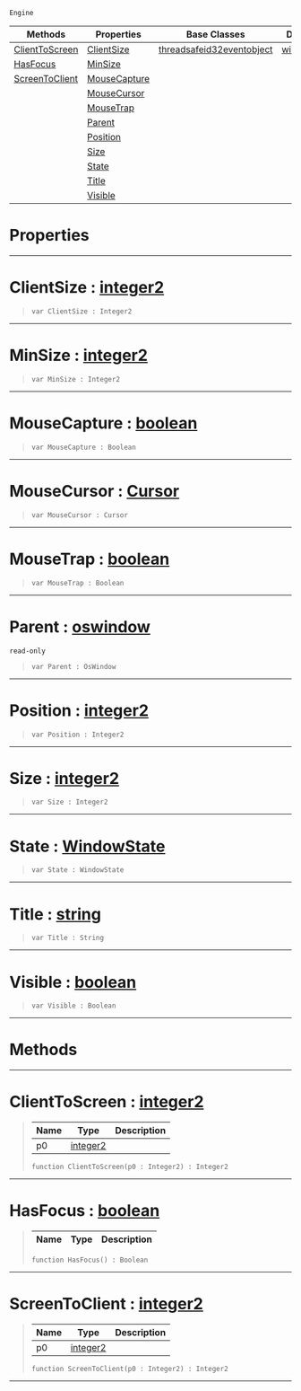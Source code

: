  `Engine`

|Methods|Properties|Base Classes|Derived Classes|
|---|---|---|---|
|[ ClientToScreen](https://github.com/PlasmaEngine/PlasmaDocs/blob/master/code_reference/class_reference/oswindow.markdown#clienttoscreen-plasma-engi)|[ ClientSize](https://github.com/PlasmaEngine/PlasmaDocs/blob/master/code_reference/class_reference/oswindow.markdown#clientsize-plasma-engine-d)|[threadsafeid32eventobject](https://github.com/PlasmaEngine/PlasmaDocs/blob/master/code_reference/class_reference/threadsafeid32eventobject.markdown)|[windowsoswindow](https://github.com/PlasmaEngine/PlasmaDocs/blob/master/code_reference/class_reference/windowsoswindow.markdown)|
|[ HasFocus](https://github.com/PlasmaEngine/PlasmaDocs/blob/master/code_reference/class_reference/oswindow.markdown#hasfocus-plasma-engine-doc)|[ MinSize](https://github.com/PlasmaEngine/PlasmaDocs/blob/master/code_reference/class_reference/oswindow.markdown#minsize-plasma-engine-docu)| | |
|[ ScreenToClient](https://github.com/PlasmaEngine/PlasmaDocs/blob/master/code_reference/class_reference/oswindow.markdown#screentoclient-plasma-engi)|[ MouseCapture](https://github.com/PlasmaEngine/PlasmaDocs/blob/master/code_reference/class_reference/oswindow.markdown#mousecapture-plasma-engine)| | |
| |[ MouseCursor](https://github.com/PlasmaEngine/PlasmaDocs/blob/master/code_reference/class_reference/oswindow.markdown#mousecursor-plasma-engine)| | |
| |[ MouseTrap](https://github.com/PlasmaEngine/PlasmaDocs/blob/master/code_reference/class_reference/oswindow.markdown#mousetrap-plasma-engine-do)| | |
| |[ Parent](https://github.com/PlasmaEngine/PlasmaDocs/blob/master/code_reference/class_reference/oswindow.markdown#parent-plasma-engine-docum)| | |
| |[ Position](https://github.com/PlasmaEngine/PlasmaDocs/blob/master/code_reference/class_reference/oswindow.markdown#position-plasma-engine-doc)| | |
| |[ Size](https://github.com/PlasmaEngine/PlasmaDocs/blob/master/code_reference/class_reference/oswindow.markdown#size-plasma-engine-documen)| | |
| |[ State](https://github.com/PlasmaEngine/PlasmaDocs/blob/master/code_reference/class_reference/oswindow.markdown#state-plasma-engine-docume)| | |
| |[ Title](https://github.com/PlasmaEngine/PlasmaDocs/blob/master/code_reference/class_reference/oswindow.markdown#title-plasma-engine-docume)| | |
| |[ Visible](https://github.com/PlasmaEngine/PlasmaDocs/blob/master/code_reference/class_reference/oswindow.markdown#visible-plasma-engine-docu)| | |


 #  Properties


---  
 #  ClientSize : [integer2](https://github.com/PlasmaEngine/PlasmaDocs/blob/master/code_reference/lightning_base_types/integer2.markdown)

> 
> ``` lang=cpp, name=Lightning
> var ClientSize : Integer2


---  
 #  MinSize : [integer2](https://github.com/PlasmaEngine/PlasmaDocs/blob/master/code_reference/lightning_base_types/integer2.markdown)

> 
> ``` lang=cpp, name=Lightning
> var MinSize : Integer2


---  
 #  MouseCapture : [boolean](https://github.com/PlasmaEngine/PlasmaDocs/blob/master/code_reference/lightning_base_types/boolean.markdown)

> 
> ``` lang=cpp, name=Lightning
> var MouseCapture : Boolean


---  
 #  MouseCursor : [Cursor](https://github.com/PlasmaEngine/PlasmaDocs/blob/master/code_reference/enum_reference.markdown#cursor)

> 
> ``` lang=cpp, name=Lightning
> var MouseCursor : Cursor


---  
 #  MouseTrap : [boolean](https://github.com/PlasmaEngine/PlasmaDocs/blob/master/code_reference/lightning_base_types/boolean.markdown)

> 
> ``` lang=cpp, name=Lightning
> var MouseTrap : Boolean


---  
 #  Parent : [oswindow](https://github.com/PlasmaEngine/PlasmaDocs/blob/master/code_reference/class_reference/oswindow.markdown)

 `read-only`

> 
> ``` lang=cpp, name=Lightning
> var Parent : OsWindow


---  
 #  Position : [integer2](https://github.com/PlasmaEngine/PlasmaDocs/blob/master/code_reference/lightning_base_types/integer2.markdown)

> 
> ``` lang=cpp, name=Lightning
> var Position : Integer2


---  
 #  Size : [integer2](https://github.com/PlasmaEngine/PlasmaDocs/blob/master/code_reference/lightning_base_types/integer2.markdown)

> 
> ``` lang=cpp, name=Lightning
> var Size : Integer2


---  
 #  State : [WindowState](https://github.com/PlasmaEngine/PlasmaDocs/blob/master/code_reference/enum_reference.markdown#windowstate)

> 
> ``` lang=cpp, name=Lightning
> var State : WindowState


---  
 #  Title : [string](https://github.com/PlasmaEngine/PlasmaDocs/blob/master/code_reference/lightning_base_types/string.markdown)

> 
> ``` lang=cpp, name=Lightning
> var Title : String


---  
 #  Visible : [boolean](https://github.com/PlasmaEngine/PlasmaDocs/blob/master/code_reference/lightning_base_types/boolean.markdown)

> 
> ``` lang=cpp, name=Lightning
> var Visible : Boolean


---  
 #  Methods


---  
 #  ClientToScreen : [integer2](https://github.com/PlasmaEngine/PlasmaDocs/blob/master/code_reference/lightning_base_types/integer2.markdown)

> 
> |Name|Type|Description|
> |---|---|---|
> |p0|[integer2](https://github.com/PlasmaEngine/PlasmaDocs/blob/master/code_reference/lightning_base_types/integer2.markdown)| |
> ``` lang=cpp, name=Lightning
> function ClientToScreen(p0 : Integer2) : Integer2
> ``` 


---  
 #  HasFocus : [boolean](https://github.com/PlasmaEngine/PlasmaDocs/blob/master/code_reference/lightning_base_types/boolean.markdown)

> 
> |Name|Type|Description|
> |---|---|---|
> ``` lang=cpp, name=Lightning
> function HasFocus() : Boolean
> ``` 


---  
 #  ScreenToClient : [integer2](https://github.com/PlasmaEngine/PlasmaDocs/blob/master/code_reference/lightning_base_types/integer2.markdown)

> 
> |Name|Type|Description|
> |---|---|---|
> |p0|[integer2](https://github.com/PlasmaEngine/PlasmaDocs/blob/master/code_reference/lightning_base_types/integer2.markdown)| |
> ``` lang=cpp, name=Lightning
> function ScreenToClient(p0 : Integer2) : Integer2
> ``` 


---  
 

 